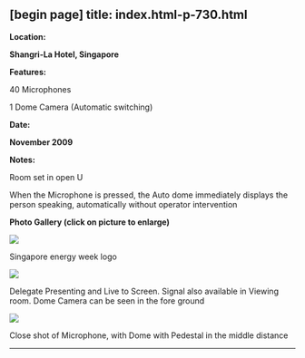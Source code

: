 [begin page]
 title: index.html-p-730.html
----------------------------------------------------------

**Location:**

**Shangri-La Hotel, Singapore**

**Features:**

40 Microphones

1 Dome Camera (Automatic switching)

**Date:**

**November 2009**

**Notes:**

Room set in open U

When the Microphone is pressed, the Auto dome immediately displays the person speaking, automatically without operator intervention

**Photo Gallery (click on picture to enlarge)**

![ ](wp-content/uploads/2011/09/Sing-energy-logo_s.jpg)

Singapore energy week logo

[ ![  ](wp-content/uploads/2011/09/Sing-energy-delegate_s.jpg)](wp-content/uploads/2011/09/Sing-energy-delegate_l.jpg)

Delegate Presenting and Live to Screen. Signal also available in Viewing room. Dome Camera can be seen in the fore ground

[ ![  ](wp-content/uploads/2011/09/sing-energy-mic_s.jpg)](wp-content/uploads/2011/09/sing-energy-mic_l.jpg)

Close shot of Microphone, with Dome with Pedestal in the middle distance




----------------------------------------------------------
